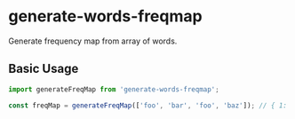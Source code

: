 # generate-words-freqmap

Generate frequency map from array of words.

## Basic Usage

```javascript
import generateFreqMap from 'generate-words-freqmap';

const freqMap = generateFreqMap(['foo', 'bar', 'foo', 'baz']); // { 1: ['bar', 'baz'], 2: ['foo'] }
```
